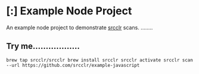 # [:] Example Node Project

An example node project to demonstrate [srcclr](https://www.srcclr.com) scans.
........
## Try me..................

`
brew tap srcclr/srcclr
brew install srcclr
srcclr activate
srcclr scan --url https://github.com/srcclr/example-javascript
`
